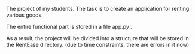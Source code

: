 The project of my students. The task is to create an application for renting various goods. 

The entire functional part is stored in a file app.py .

As a result, the project will be divided into a structure that will be stored in the RentEase directory. (due to time constraints, there are errors in it now)
